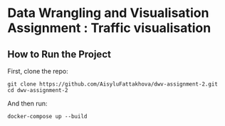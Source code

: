 # Data Wrangling and Visualisation Assignment : Traffic visualisation
## How to Run the Project
First, clone the repo:
```
git clone https://github.com/AisyluFattakhova/dwv-assignment-2.git
cd dwv-assignment-2
```
And then run:
```
docker-compose up --build
```
